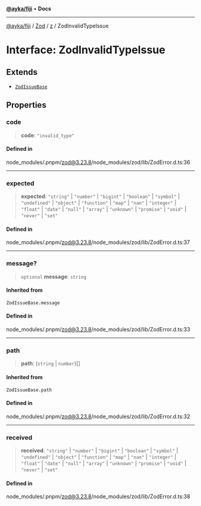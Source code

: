 [**@ayka/fiji**](../../../../../README.md) • **Docs**

***

[@ayka/fiji](../../../../../globals.md) / [Zod](../../../README.md) / [z](../README.md) / ZodInvalidTypeIssue

# Interface: ZodInvalidTypeIssue

## Extends

- [`ZodIssueBase`](../type-aliases/ZodIssueBase.md)

## Properties

### code

> **code**: `"invalid_type"`

#### Defined in

node\_modules/.pnpm/zod@3.23.8/node\_modules/zod/lib/ZodError.d.ts:36

***

### expected

> **expected**: `"string"` \| `"number"` \| `"bigint"` \| `"boolean"` \| `"symbol"` \| `"undefined"` \| `"object"` \| `"function"` \| `"map"` \| `"nan"` \| `"integer"` \| `"float"` \| `"date"` \| `"null"` \| `"array"` \| `"unknown"` \| `"promise"` \| `"void"` \| `"never"` \| `"set"`

#### Defined in

node\_modules/.pnpm/zod@3.23.8/node\_modules/zod/lib/ZodError.d.ts:37

***

### message?

> `optional` **message**: `string`

#### Inherited from

`ZodIssueBase.message`

#### Defined in

node\_modules/.pnpm/zod@3.23.8/node\_modules/zod/lib/ZodError.d.ts:33

***

### path

> **path**: (`string` \| `number`)[]

#### Inherited from

`ZodIssueBase.path`

#### Defined in

node\_modules/.pnpm/zod@3.23.8/node\_modules/zod/lib/ZodError.d.ts:32

***

### received

> **received**: `"string"` \| `"number"` \| `"bigint"` \| `"boolean"` \| `"symbol"` \| `"undefined"` \| `"object"` \| `"function"` \| `"map"` \| `"nan"` \| `"integer"` \| `"float"` \| `"date"` \| `"null"` \| `"array"` \| `"unknown"` \| `"promise"` \| `"void"` \| `"never"` \| `"set"`

#### Defined in

node\_modules/.pnpm/zod@3.23.8/node\_modules/zod/lib/ZodError.d.ts:38
